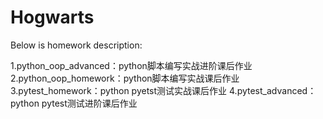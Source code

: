 # Hogwarts
Below is homework description:

1.python_oop_advanced：python脚本编写实战进阶课后作业
2.python_oop_homework：python脚本编写实战课后作业
3.pytest_homework：python pyetst测试实战课后作业
4.pytest_advanced：python pytest测试进阶课后作业
